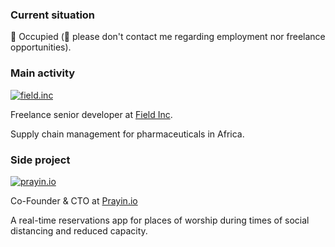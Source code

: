 ### Current situation

🚪 Occupied (📵 please don't contact me regarding employment nor freelance opportunities).

### Main activity

[![field.inc](https://field.inc/favicon-fi.ico)](https://field.inc)

Freelance senior developer at [Field Inc](https://field.inc).

Supply chain management for pharmaceuticals in Africa.

### Side project 
[![prayin.io](https://prayin.io/images/favicon.ico)](https://prayin.io)

Co-Founder & CTO at [Prayin.io](https://prayin.io) 

A real-time reservations app for places of worship during times of social distancing and reduced capacity.

<!--
**ElGoorf/ElGoorf** is a ✨ _special_ ✨ repository because its `README.md` (this file) appears on your GitHub profile.

Here are some ideas to get you started:

- 🔭 I’m currently working on ...
- 🌱 I’m currently learning ...
- 👯 I’m looking to collaborate on ...
- 🤔 I’m looking for help with ...
- 💬 Ask me about ...
- 📫 How to reach me: ...
- 😄 Pronouns: ...
- ⚡ Fun fact: ...
-->
